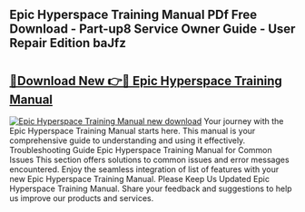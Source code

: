 ## Epic Hyperspace Training Manual PDf Free Download - Part-up8 Service Owner Guide - User Repair Edition baJfz

# <h2><a href="http://bc37057.oget.top/?id=Epic+Hyperspace+Training+Manual">🔗Download New 👉🔴 Epic Hyperspace Training Manual</a></h2>

[![Epic Hyperspace Training Manual new download](https://i.imgur.com/5g1atiW.png)](http://bc37057.oget.top/?id=Epic+Hyperspace+Training+Manual)
Your journey with the Epic Hyperspace Training Manual starts here. This manual is your comprehensive guide to understanding and using it effectively. Troubleshooting Guide Epic Hyperspace Training Manual for Common Issues This section offers solutions to common issues and error messages encountered. Enjoy the seamless integration of list of features with your new Epic Hyperspace Training Manual. Please Keep Us Updated Epic Hyperspace Training Manual. Share your feedback and suggestions to help us improve our products and services.
